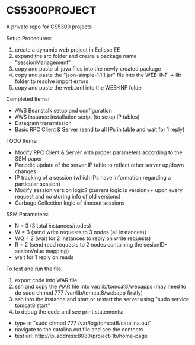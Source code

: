 # CS5300PROJECT
A private repo for CS5300 projects

Setup Procedures:

1) create a dynamic web project in Eclipse EE <br>
2) expand the src folder and create a package name "sessionManagement" <br>
3) copy and paste all java files into the newly created package <br>
4) copy and paste the "json-simple-1.1.1.jar" file into the WEB-INF -> lib folder to resolve import errors <br>
5) copy and paste the web.xml into the WEB-INF folder <br>

Completed Items:

- AWS Beanstalk setup and configuration
- AWS instance installation script (to setup IP tables)
- Datagram transmission
- Basic RPC Client & Server (send to all IPs in table and wait for 1 reply)

TODO Items:
- Modify RPC Client & Server with proper parameters according to the SSM paper
- Periodic update of the server IP table to reflect other server up/down changes
- IP tracking of a session (which IPs have information regarding a particular session)
- Modify session version logic? (current logic is version++ upon every request and no storing info of old versions)
- Garbage Collection logic of timeout sessions

SSM Parameters:
- N = 3 (3 total instances/nodes)
- W = 3 (send write requests to 3 nodes (all instances))
- WQ = 2 (wait for 2 instances to reply on write requests)
- R = 2 (send read requests to 2 nodes containing the sesionID-sesionValue mapping)
- wait for 1 reply on reads

To test and run the file:
1) export code into WAR file <br>
2) ssh and copy the WAR file into var/lib/tomcat8/webapps (may need to do sudo chmod 777 /var/lib/tomcat8/webapp firstly)<br>
3) ssh into the instance and start or restart the server using "sudo service tomcat8 start"<br>
4) to debug the code and see print statements:
- type in "sudo chmod 777 /var/log/tomcat8/catalina.out"
- navigate to the catalina.out file and see the contents
- test url: http://ip_address:8080/project-1b/home-page 

